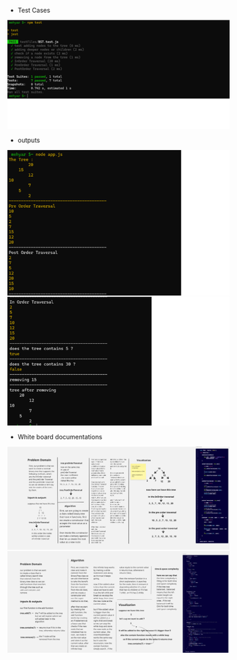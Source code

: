 - Test Cases

![test cases](./images/TreeTesting.png)

- outputs

![output1](./images/consoleOutputTree1.png)
![output2](./images/consoleOutputTree2.png)

- White board documentations

![whiteBoard1](./images/BinaryTreeClass.jpg)
![whiteBoard2](./images/BinarySearchTree.jpg)